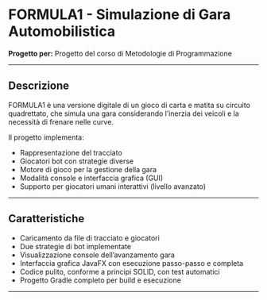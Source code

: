 # FORMULA1 - Simulazione di Gara Automobilistica

**Progetto per:** Progetto del corso di Metodologie di Programmazione

---

## Descrizione

FORMULA1 è una versione digitale di un gioco di carta e matita su circuito quadrettato, che simula una gara considerando l’inerzia dei veicoli e la necessità di frenare nelle curve.

Il progetto implementa:

- Rappresentazione del tracciato
- Giocatori bot con strategie diverse
- Motore di gioco per la gestione della gara
- Modalità console e interfaccia grafica (GUI)
- Supporto per giocatori umani interattivi (livello avanzato)

---

## Caratteristiche

- Caricamento da file di tracciato e giocatori
- Due strategie di bot implementate
- Visualizzazione console dell’avanzamento gara
- Interfaccia grafica JavaFX con esecuzione passo-passo e completa
- Codice pulito, conforme a principi SOLID, con test automatici
- Progetto Gradle completo per build e esecuzione

---